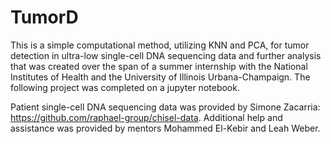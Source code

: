 # TumorD
This is a simple computational method, utilizing KNN and PCA, for tumor detection in ultra-low single-cell DNA sequencing data and further analysis that was created over the span of a summer internship with the National Institutes of Health and the University of Illinois Urbana-Champaign. The following project was completed on a jupyter notebook. 

Patient single-cell DNA sequencing data was provided by Simone Zacarria: https://github.com/raphael-group/chisel-data. Additional help and assistance was provided by mentors Mohammed El-Kebir and Leah Weber. 
